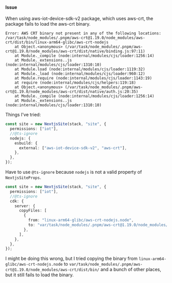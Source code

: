 #### Issue

When using aws-iot-device-sdk-v2 package, which uses aws-crt, the package fails to load the aws-crt binary.

```
Error: AWS CRT binary not present in any of the following locations:
/var/task/node_modules/.pnpm/aws-crt@1.19.0/node_modules/aws-crt/dist/bin/linux-arm64-glibc/aws-crt-nodejs
    at Object.<anonymous> (/var/task/node_modules/.pnpm/aws-crt@1.19.0/node_modules/aws-crt/dist/native/binding.js:97:11)
    at Module._compile (node:internal/modules/cjs/loader:1256:14)
    at Module._extensions..js (node:internal/modules/cjs/loader:1310:10)
    at Module.load (node:internal/modules/cjs/loader:1119:32)
    at Module._load (node:internal/modules/cjs/loader:960:12)
    at Module.require (node:internal/modules/cjs/loader:1143:19)
    at require (node:internal/modules/cjs/helpers:119:18)
    at Object.<anonymous> (/var/task/node_modules/.pnpm/aws-crt@1.19.0/node_modules/aws-crt/dist/native/auth.js:20:35)
    at Module._compile (node:internal/modules/cjs/loader:1256:14)
    at Module._extensions..js (node:internal/modules/cjs/loader:1310:10)
```

Things I've tried:

```ts
const site = new NextjsSite(stack, "site", {
  permissions: ["iot"],
  //@ts-ignore
  nodejs: {
    esbuild: {
      external: ["aws-iot-device-sdk-v2", "aws-crt"],
    },
  },
});
```

Have to use `@ts-ignore` because `nodejs` is not a valid property of `NextjsSiteProps`.

```ts
const site = new NextjsSite(stack, "site", {
  permissions: ["iot"],
  //@ts-ignore
  cdk: {
    server: {
      copyFiles: [
        {
          from: "linux-arm64-glibc/aws-crt-nodejs.node",
          to: "var/task/node_modules/.pnpm/aws-crt@1.19.0/node_modules/aws-crt/dist/bin/",
        },
      ],
    },
  },
});
```

I might be doing this wrong, but I tried copying the binary from `linux-arm64-glibc/aws-crt-nodejs.node` to `var/task/node_modules/.pnpm/aws-crt@1.19.0/node_modules/aws-crt/dist/bin/` and a bunch of other places, but it still fails to load the binary.
